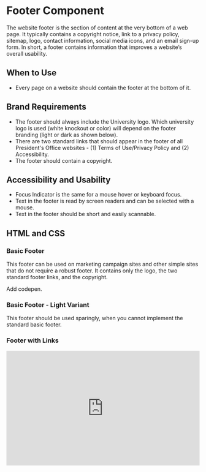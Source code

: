 #  Footer Component

The website footer is the section of content at the very bottom of a web page. It typically contains a copyright notice, link to a privacy policy, sitemap, logo, contact information, social media icons, and an email sign-up form. In short, a footer contains information that improves a website’s overall usability.

## When to Use

- Every page on a website should contain the footer at the bottom of it.

## Brand Requirements
- The footer should always include the University logo. Which university logo is used (white knockout or color) will depend on the footer branding (light or dark as shown below). 
- There are two standard links that should appear in the footer of all President's Office websites - (1) Terms of Use/Privacy Policy and (2) Accessibility.
- The footer should contain a copyright.  

## Accessibility and Usability

- Focus Indicator is the same for a mouse hover or keyboard focus.
- Text in the footer is read by screen readers and can be selected with a mouse.
- Text in the footer should be short and easily scannable.


## HTML and CSS

### Basic Footer 
This footer can be used on marketing campaign sites and other simple sites that do not require a robust footer. It contains only the logo, the two standard footer links, and the copyright. 

Add codepen.

### Basic Footer - Light Variant
This footer should be used sparingly, when you cannot implement the standard basic footer.

### Footer with Links

<iframe height="300" style="width: 100%;" scrolling="no" title="Untitled" src="https://codepen.io/mrufli/embed/KKyRJQL?default-tab=html" frameborder="no" loading="lazy" allowtransparency="true" allowfullscreen="true">
  See the Pen <a href="https://codepen.io/mrufli/pen/KKyRJQL">
  Untitled</a> by Matthew Rufli (<a href="https://codepen.io/mrufli">@mrufli</a>)
  on <a href="https://codepen.io">CodePen</a>.
</iframe>
